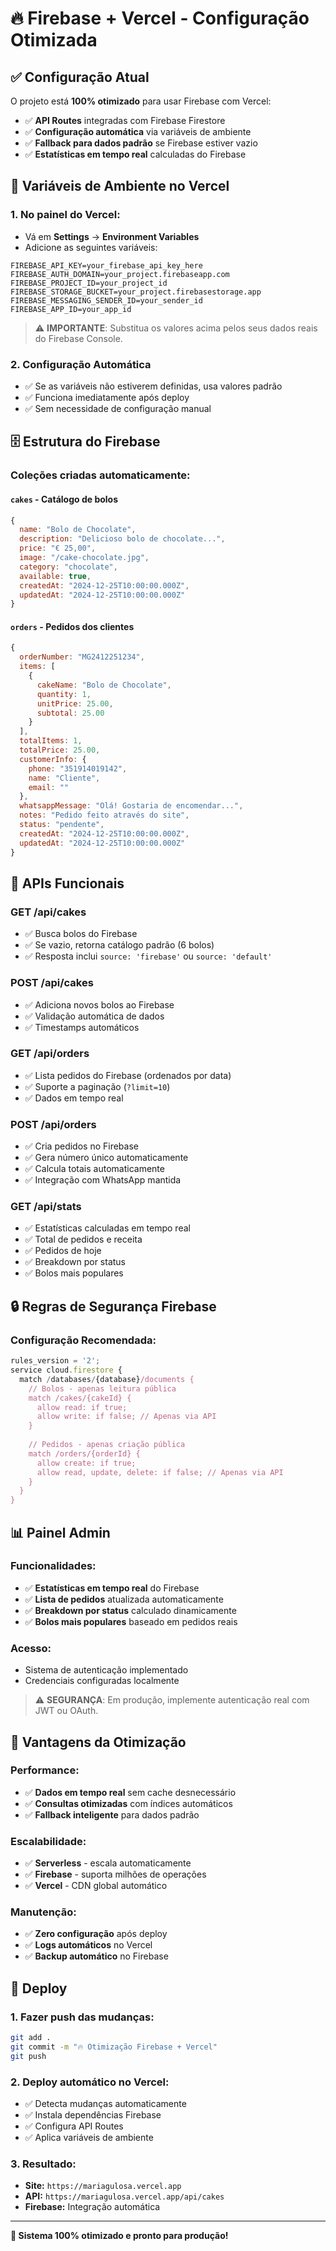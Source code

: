 # 🔥 Firebase + Vercel - Configuração Otimizada

## ✅ **Configuração Atual**

O projeto está **100% otimizado** para usar Firebase com Vercel:

- ✅ **API Routes** integradas com Firebase Firestore
- ✅ **Configuração automática** via variáveis de ambiente
- ✅ **Fallback para dados padrão** se Firebase estiver vazio
- ✅ **Estatísticas em tempo real** calculadas do Firebase

## 🔧 **Variáveis de Ambiente no Vercel**

### 1. **No painel do Vercel:**
- Vá em **Settings** → **Environment Variables**
- Adicione as seguintes variáveis:

```env
FIREBASE_API_KEY=your_firebase_api_key_here
FIREBASE_AUTH_DOMAIN=your_project.firebaseapp.com
FIREBASE_PROJECT_ID=your_project_id
FIREBASE_STORAGE_BUCKET=your_project.firebasestorage.app
FIREBASE_MESSAGING_SENDER_ID=your_sender_id
FIREBASE_APP_ID=your_app_id
```

> ⚠️ **IMPORTANTE**: Substitua os valores acima pelos seus dados reais do Firebase Console.

### 2. **Configuração Automática**
- ✅ Se as variáveis não estiverem definidas, usa valores padrão
- ✅ Funciona imediatamente após deploy
- ✅ Sem necessidade de configuração manual

## 🗄️ **Estrutura do Firebase**

### Coleções criadas automaticamente:

#### **`cakes`** - Catálogo de bolos
```javascript
{
  name: "Bolo de Chocolate",
  description: "Delicioso bolo de chocolate...",
  price: "€ 25,00",
  image: "/cake-chocolate.jpg",
  category: "chocolate",
  available: true,
  createdAt: "2024-12-25T10:00:00.000Z",
  updatedAt: "2024-12-25T10:00:00.000Z"
}
```

#### **`orders`** - Pedidos dos clientes
```javascript
{
  orderNumber: "MG2412251234",
  items: [
    {
      cakeName: "Bolo de Chocolate",
      quantity: 1,
      unitPrice: 25.00,
      subtotal: 25.00
    }
  ],
  totalItems: 1,
  totalPrice: 25.00,
  customerInfo: {
    phone: "351914019142",
    name: "Cliente",
    email: ""
  },
  whatsappMessage: "Olá! Gostaria de encomendar...",
  notes: "Pedido feito através do site",
  status: "pendente",
  createdAt: "2024-12-25T10:00:00.000Z",
  updatedAt: "2024-12-25T10:00:00.000Z"
}
```

## 🚀 **APIs Funcionais**

### **GET /api/cakes**
- ✅ Busca bolos do Firebase
- ✅ Se vazio, retorna catálogo padrão (6 bolos)
- ✅ Resposta inclui `source: 'firebase'` ou `source: 'default'`

### **POST /api/cakes**
- ✅ Adiciona novos bolos ao Firebase
- ✅ Validação automática de dados
- ✅ Timestamps automáticos

### **GET /api/orders**
- ✅ Lista pedidos do Firebase (ordenados por data)
- ✅ Suporte a paginação (`?limit=10`)
- ✅ Dados em tempo real

### **POST /api/orders**
- ✅ Cria pedidos no Firebase
- ✅ Gera número único automaticamente
- ✅ Calcula totais automaticamente
- ✅ Integração com WhatsApp mantida

### **GET /api/stats**
- ✅ Estatísticas calculadas em tempo real
- ✅ Total de pedidos e receita
- ✅ Pedidos de hoje
- ✅ Breakdown por status
- ✅ Bolos mais populares

## 🔒 **Regras de Segurança Firebase**

### **Configuração Recomendada:**
```javascript
rules_version = '2';
service cloud.firestore {
  match /databases/{database}/documents {
    // Bolos - apenas leitura pública
    match /cakes/{cakeId} {
      allow read: if true;
      allow write: if false; // Apenas via API
    }
    
    // Pedidos - apenas criação pública
    match /orders/{orderId} {
      allow create: if true;
      allow read, update, delete: if false; // Apenas via API
    }
  }
}
```

## 📊 **Painel Admin**

### **Funcionalidades:**
- ✅ **Estatísticas em tempo real** do Firebase
- ✅ **Lista de pedidos** atualizada automaticamente
- ✅ **Breakdown por status** calculado dinamicamente
- ✅ **Bolos mais populares** baseado em pedidos reais

### **Acesso:**
- Sistema de autenticação implementado
- Credenciais configuradas localmente

> ⚠️ **SEGURANÇA**: Em produção, implemente autenticação real com JWT ou OAuth.

## 🎯 **Vantagens da Otimização**

### **Performance:**
- ✅ **Dados em tempo real** sem cache desnecessário
- ✅ **Consultas otimizadas** com índices automáticos
- ✅ **Fallback inteligente** para dados padrão

### **Escalabilidade:**
- ✅ **Serverless** - escala automaticamente
- ✅ **Firebase** - suporta milhões de operações
- ✅ **Vercel** - CDN global automático

### **Manutenção:**
- ✅ **Zero configuração** após deploy
- ✅ **Logs automáticos** no Vercel
- ✅ **Backup automático** no Firebase

## 🚀 **Deploy**

### **1. Fazer push das mudanças:**
```bash
git add .
git commit -m "🔥 Otimização Firebase + Vercel"
git push
```

### **2. Deploy automático no Vercel:**
- ✅ Detecta mudanças automaticamente
- ✅ Instala dependências Firebase
- ✅ Configura API Routes
- ✅ Aplica variáveis de ambiente

### **3. Resultado:**
- **Site:** `https://mariagulosa.vercel.app`
- **API:** `https://mariagulosa.vercel.app/api/cakes`
- **Firebase:** Integração automática

---

**🎉 Sistema 100% otimizado e pronto para produção!** 